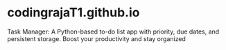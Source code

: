 # codingrajaT1.github.io
Task Manager: A Python-based to-do list app with priority, due dates, and persistent storage. Boost your productivity and stay organized
